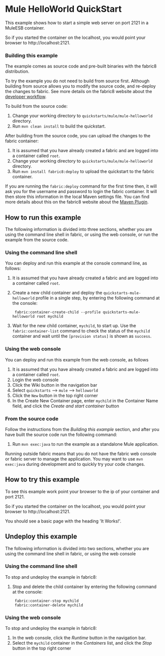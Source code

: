 # Mule HelloWorld QuickStart

This example shows how to start a simple web server on port 2121 in a MuleESB container.

So if you started the container on the localhost, you would point your browser to http://localhost:2121.

### Building this example

The example comes as source code and pre-built binaries with the fabric8 distribution. 

To try the example you do not need to build from source first. Although building from source allows you to modify the source code, and re-deploy the changes to fabric. See more details on the fabric8 website about the [developer workflow](http://fabric8.io/gitbook/developer.html).

To build from the source code:

1. Change your working directory to `quickstarts/mule/mule-helloworld` directory.
1. Run `mvn clean install` to build the quickstart.

After building from the source code, you can upload the changes to the fabric container:

1. It is assumed that you have already created a fabric and are logged into a container called `root`.
1. Change your working directory to `quickstarts/mule/mule-helloworld` directory.
1. Run `mvn install fabric8:deploy` to upload the quickstart to the fabric container.

If you are running the `fabric:deploy` command for the first time then, it will ask you for the username and password to login the fabric container.
It will then store this information in the local Maven settings file. You can find more details about this on the fabric8 website about the [Maven Plugin](http://fabric8.io/gitbook/mavenPlugin.html).


## How to run this example

The following information is divided into three sections, whether you are using the command line shell in fabric, or using the web console, or run the example from the source code.

### Using the command line shell

You can deploy and run this example at the console command line, as follows:

1. It is assumed that you have already created a fabric and are logged into a container called `root`.
1. Create a new child container and deploy the `quickstarts-mule-helloworld` profile in a single step, by entering the
 following command at the console:

        fabric:container-create-child --profile quickstarts-mule-helloworld root mychild

1. Wait for the new child container, `mychild`, to start up. Use the `fabric:container-list` command to check the status of the `mychild` container and wait until the `[provision status]` is shown as `success`.


### Using the web console

You can deploy and run this example from the web console, as follows

1. It is assumed that you have already created a fabric and are logged into a container called `root`.
1. Login the web console
1. Click the Wiki button in the navigation bar
1. Select `quickstarts` --> `mule` --> `helloworld`
1. Click the `New` button in the top right corner
1. In the Create New Container page, enter `mychild` in the Container Name field, and click the *Create and start container* button

### From the source code

Follow the instructions from the _Building this example_ section, and after you have built the source code run the following command:

1. Run `mvn exec:java` to run the example as a standalone Mule application.

Running outside fabric means that you do not have the fabric web console or fabric server to manage the application. You may want to use `mvn exec:java` during development and to quickly try your code changes.


## How to try this example

To see this example work point your browser to the ip of your container and port 2121.

So if you started the container on the localhost, you would point your browser to http://localhost:2121.

You should see a basic page with the heading 'It Works!'.


## Undeploy this example

The following information is divided into two sections, whether you are using the command line shell in fabric, or using the web console

### Using the command line shell

To stop and undeploy the example in fabric8:

1. Stop and delete the child container by entering the following command at the console:

        fabric:container-stop mychild
        fabric:container-delete mychild

### Using the web console

To stop and undeploy the example in fabric8:

1. In the web console, click the *Runtime* button in the navigation bar.
1. Select the `mychild` container in the *Containers* list, and click the *Stop* button in the top right corner
